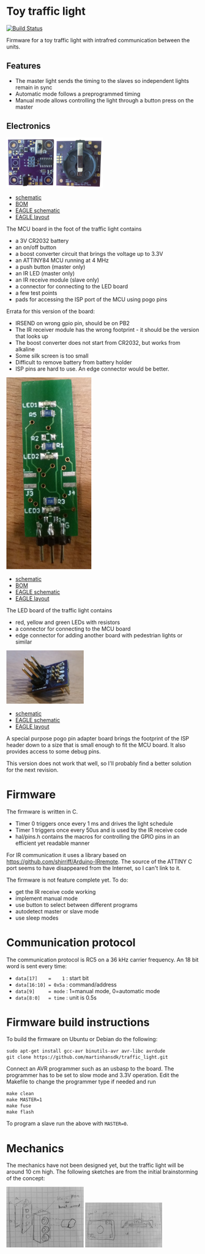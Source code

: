 Toy traffic light
=================

[![Build Status](https://travis-ci.org/martinhansdk/traffic_light.png)](https://travis-ci.org/martinhansdk/traffic_light)

Firmware for a toy traffic light with intrafred communication between the units.

Features
--------

* The master light sends the timing to the slaves so independent lights remain
  in sync
* Automatic mode follows a preprogrammed timing
* Manual mode allows controlling the light through a button press on the master

Electronics
-----------

<img alt="MCU PCB" src="img/pcb.png" width="50%">

  * [schematic](pcb/MCU%20board_in_foot_v2.pdf)
  * [BOM](pcb/MCU%20board_in_foot_BOM_v2.html)
  * [EAGLE schematic](pcb/MCU%20board_in_foot_v2.sch)
  * [EAGLE layout](pcb/MCU%20board_in_foot_v2.brd)


The MCU board in the foot of the traffic light contains 

  * a 3V CR2032 battery 
  * an on/off button
  * a boost converter circuit that brings the voltage up to 3.3V
  * an ATTINY84 MCU running at 4 MHz
  * a push button (master only)
  * an IR LED (master only)
  * an IR receive module (slave only)
  * a connector for connecting to the LED board
  * a few test points
  * pads for accessing the ISP port of the MCU using pogo pins

Errata for this version of the board:

  * IRSEND on wrong gpio pin, should be on PB2
  * The IR receiver module has the wrong footprint - it should be the version that looks up
  * The boost converter does not start from CR2032, but works from alkaline
  * Some silk screen is too small
  * Difficult to remove battery from battery holder
  * ISP pins are hard to use. An edge connector would be better.

<img alt="LED PCB" src="img/pcb-leds.jpg">

  * [schematic](pcb/LEDs_in_top.pdf)
  * [BOM](pcb/LEDs_in_top_BOM.html)
  * [EAGLE schematic](pcb/LEDs_in_top.sch)
  * [EAGLE layout](pcb/LEDs_in_top.brd)

The LED board of the traffic light contains

  * red, yellow and green LEDs with resistors
  * a connector for connecting to the MCU board
  * edge connector for adding another board with pedestrian lights or similar

<img alt="LED PCB" src="img/pcb-isp.jpg" width="40%">

  * [schematic](pcb/pogo_pin_programmer_adapter.pdf)
  * [EAGLE schematic](pcb/pogo_pin_programmer_adapter.sch)
  * [EAGLE layout](pcb/pogo_pin_programmer_adapter.brd)

A special purpose pogo pin adapter board brings the footprint of the
ISP header down to a size that is small enough to fit the MCU
board. It also provides access to some debug pins.

This version does not work that well, so I'll probably find a better
solution for the next revision.

Firmware
========

The firmware is written in C.

 * Timer 0 triggers once every 1 ms and drives the light schedule
 * Timer 1 triggers once every 50us and is used by the IR receive code
 * hal/pins.h contains the macros for controlling the GPIO pins in an efficient yet readable manner

For IR communication it uses a library based on
https://github.com/shirriff/Arduino-IRremote. The source of the ATTINY C port
seems to have disappeared from the Internet, so I can't link to it.

The firmware is not feature complete yet. To do:

 * get the IR receive code working
 * implement manual mode
 * use button to select between different programs
 * autodetect master or slave mode
 * use sleep modes

Communication protocol
======================

The communication protocol is RC5 on a 36 kHz carrier frequency. An 18 bit word is sent every time:

 * `data[17]    =    1` : start bit
 * `data[16:10] = 0x5a` : command/address
 * `data[9]     = mode` : 1=manual mode, 0=automatic mode
 * `data[8:0]   = time` : unit is 0.5s

Firmware build instructions
===========================

To build the firmware on Ubuntu or Debian do the following:

    sudo apt-get install gcc-avr binutils-avr avr-libc avrdude
    git clone https://github.com/martinhansdk/traffic_light.git
    
Connect an AVR programmer such as an usbasp to the board. The
programmer has to be set to slow mode and 3.3V operation. Edit the
Makefile to change the programmer type if needed and run
    
    make clean
    make MASTER=1
    make fuse
    make flash
    
To program a slave run the above with `MASTER=0`.

Mechanics
=========

The mechanics have not been designed yet, but the traffic light will
be around 10 cm high. The following sketches are from the initial
brainstorming of the concept:

<img alt="Sketch of the top mechanics" src="img/top_mechanics.jpg" width="40%">

<img alt="Sketch of the foot mechanics" src="img/foot_mechanics.jpg" width="40%">


